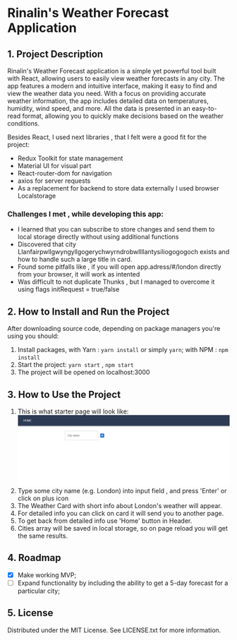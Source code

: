 # Rinalin's Weather Forecast Application

## 1. Project Description

Rinalin's Weather Forecast application is a simple yet powerful tool built with React, allowing users to easily view
weather forecasts in any city. The app features a modern and intuitive interface, making it easy to find and view
the weather data you need. With a focus on providing accurate weather information, the app includes detailed data on
temperatures, humidity, wind speed, and more. All the data is presented in an easy-to-read format,
allowing you to quickly make decisions based on the weather conditions.

Besides React, I used next libraries , that I felt were a good fit for the project:

- Redux Toolkit for state management
- Material UI for visual part
- React-router-dom for navigation
- axios for server requests
- As a replacement for backend to store data externally I used browser Localstorage

### Challenges I met , while developing this app:

- I learned that you can subscribe to store changes and send them to local storage directly without using additional
  functions
- Discovered that city Llanfairpwllgwyngyllgogerychwyrndrobwllllantysiliogogogoch exists and how to handle such a large
  title in card.
- Found some pitfalls like , if you will open app.adress/#/london directly from your browser, it will work as intented
- Was difficult to not duplicate Thunks , but I managed to overcome it using flags initRequest = true/false

## 2. How to Install and Run the Project

After downloading source code, depending on package managers you're using you should:

1. Install packages, with Yarn : `yarn install` or simply `yarn`; with NPM : `npm install`
2. Start the project: `yarn start` , `npm start`
3. The project will be opened on localhost:3000

## 3. How to Use the Project

1. This is what starter page will look like:
   ![screen](src/assets/readme/img.png)
2. Type some city name (e.g. London) into input field , and press 'Enter' or click on plus icon
3. The Weather Card with short info about London's weather will appear.
4. For detailed info you can click on card it will send you to another page.
5. To get back from detailed info use 'Home' button in Header.
6. Cities array will be saved in local storage, so on page reload you will get the same results.

## 4. Roadmap

- [x] Make working MVP;
- [ ] Expand functionality by including the ability to get a 5-day forecast for a particular city;

## 5. License

Distributed under the MIT License. See LICENSE.txt for more information.

